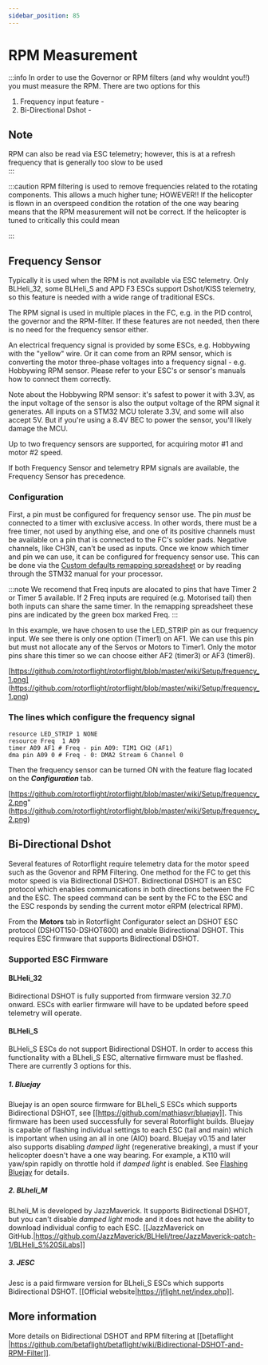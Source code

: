 ```yaml
---
sidebar_position: 85
---
```


# RPM Measurement

:::info
In order to use the Governor or RPM filters (and why wouldnt you!!) you must measure the RPM. There are two options for this  
1. Frequency input feature -   
2. Bi-Directional Dshot - 

## Note ## 
RPM can also be read via ESC telemetry; however, this is at a refresh frequency that is generally too slow to be used   
:::


:::caution
RPM filtering is used to remove frequencies related to the rotating components. This allows a much higher tune; HOWEVER!! If the helicopter is flown in an overspeed condition the rotation of the one way bearing means that the RPM measurement will not be correct. If the helicopter is tuned to critically this could mean  

:::
 ## Frequency Sensor

Typically it is used when the RPM is not available via ESC telemetry. Only BLHeli_32, some BLHeli_S and APD F3 ESCs support Dshot/KISS telemetry, so this feature is needed with a wide range of traditional ESCs.

The RPM signal is used in multiple places in the FC, e.g. in the PID control, the governor and the RPM-filter. If these features are not needed, then there is no need for the frequency sensor either.

An electrical frequency signal is provided by some ESCs, e.g. Hobbywing with the "yellow" wire. Or it can come from an RPM sensor, which is converting the motor three-phase voltages into a frequency signal - e.g. Hobbywing RPM sensor. Please refer to your ESC's or sensor's manuals how to connect them correctly.

Note about the Hobbywing RPM sensor: it's safest to power it with 3.3V, as the input voltage of the sensor is also the output voltage of the RPM signal it generates. All inputs on a STM32 MCU tolerate 3.3V, and some will also accept 5V. But if you're using a 8.4V BEC to power the sensor, you'll likely damage the MCU.

Up to two frequency sensors are supported, for acquiring motor #1 and motor #2 speed.

If both Frequency Sensor and telemetry RPM signals are available, the Frequency Sensor has precedence.

### Configuration

First, a pin must be configured for frequency sensor use. The pin _must_ be connected to a timer with exclusive access.
In other words, there must be a free timer, not used by anything else, and one of its positive channels must be available
on a pin that is connected to the FC's solder pads. Negative channels, like CH3N, can't be used as inputs. Once we know which timer and pin we can use, it can be configured for
frequency sensor use. This can be done via the [Custom defaults remapping spreadsheet](./Remapping) or by reading through the STM32 manual for your processor.

:::note
We recomend that Freq inputs are alocated to pins that have Timer 2 or Timer 5 available. If 2 Freq inputs are required (e.g. Motorised tail) then both inputs can share the same timer. In the remapping spreadsheet these pins are indicated by the green box marked Freq. 
::: 

In this example, we have chosen to use the LED_STRIP pin as our frequency input. We see there is only one option (Timer1) on AF1. We can use this pin but must not allocate any of the Servos or Motors to Timer1. Only the motor pins share this timer so we can choose either AF2 (timer3) or AF3 (timer8).

[https://github.com/rotorflight/rotorflight/blob/master/wiki/Setup/frequency_1.png] (https://github.com/rotorflight/rotorflight/blob/master/wiki/Setup/frequency_1.png)

### The lines which configure the frequency signal
```
resource LED_STRIP 1 NONE											
resource Freq  1 A09											
timer A09 AF1 # Freq - pin A09: TIM1 CH2 (AF1)
dma pin A09 0 # Freq - 0: DMA2 Stream 6 Channel 0
```

Then the frequency sensor can be turned ON with the feature flag located on the ***Configuration*** tab.

[https://github.com/rotorflight/rotorflight/blob/master/wiki/Setup/frequency_2.png" 
 (https://github.com/rotorflight/rotorflight/blob/master/wiki/Setup/frequency_2.png)


## Bi-Directional Dshot

Several features of Rotorflight require telemetry data for the motor speed such as the Govenor and RPM Filtering. One method for the FC to get this motor speed is via Bidirectional DSHOT. Bidirectional DSHOT is an ESC protocol which enables communications in both directions between the FC and the ESC. The speed command can be sent by the FC to the ESC and the ESC responds by sending the current motor eRPM (electrical RPM).

From the **Motors** tab in Rotorflight Configurator select an DSHOT ESC protocol (DSHOT150-DSHOT600) and enable Bidirectional DSHOT. This requires ESC firmware that supports Bidirectional DSHOT. 

### Supported ESC Firmware
#### BLHeli_32
Bidirectional DSHOT is fully supported from firmware version 32.7.0 onward. ESCs with earlier firmware will have to be updated before speed telemetry will operate.

#### BLHeli_S
BLHeli_S ESCs do not support Bidirectional DSHOT. In order to access this functionality with a BLheli_S ESC, alternative firmware must be flashed. There are currently 3 options for this.

##### 1. Bluejay
Bluejay is an open source firmware for BLheli_S ESCs which supports Bidirectional DSHOT, see [[https://github.com/mathiasvr/bluejay]]. This firmware has been used successfully for several Rotorflight builds. Bluejay is capable of flashing individual settings to each ESC (tail and main) which is important when using an all in one (AIO) board. Bluejay v0.15 and later also supports disabling *damped light* (regenerative breaking), a must if your helicopter doesn't have a one way bearing. For example, a K110 will yaw/spin rapidly on throttle hold if *damped light* is enabled. See [Flashing Bluejay](Blheli_S-to-Bluejay) for details.

##### 2. BLheli_M
BLheli_M is developed by JazzMaverick. It supports Bidirectional DSHOT, but you can't disable *damped light* mode and it does not have the ability to download individual config to each ESC. [[JazzMaverick on GitHub.|https://github.com/JazzMaverick/BLHeli/tree/JazzMaverick-patch-1/BLHeli_S%20SiLabs]] 

##### 3. JESC
Jesc is a paid firmware version for BLheli_S ESCs which supports Bidirectional DSHOT. [[Official website|https://jflight.net/index.php]]. 

## More information
More details on Bidirectional DSHOT and RPM filtering at [[betaflight |https://github.com/betaflight/betaflight/wiki/Bidirectional-DSHOT-and-RPM-Filter]].
